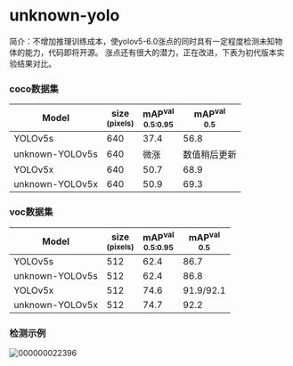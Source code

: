 # unknown-yolo
简介：不增加推理训练成本，使yolov5-6.0涨点的同时具有一定程度检测未知物体的能力，代码即将开源。
      涨点还有很大的潜力，正在改进，下表为初代版本实验结果对比。

### coco数据集
|Model |size<br><sup>(pixels) |mAP<sup>val<br>0.5:0.95 |mAP<sup>val<br>0.5 |
|---                  |---  |---    |---    
|YOLOv5s              |640  |37.4   |56.8  
|unknown-YOLOv5s      |640  |微涨   |数值稍后更新
|YOLOv5x              |640  |50.7   |68.9   
|unknown-YOLOv5x      |640  |50.9   |69.3        
  
### voc数据集
|Model |size<br><sup>(pixels) |mAP<sup>val<br>0.5:0.95 |mAP<sup>val<br>0.5 |
|---                  |---  |---    |---    
|YOLOv5s              |512  |62.4   |86.7 
|unknown-YOLOv5s      |512  |62.4   |86.8 
|YOLOv5x              |512  |74.6   |91.9/92.1   
|unknown-YOLOv5x      |512  |74.7   |92.2        

### 检测示例
![000000022396](https://user-images.githubusercontent.com/84908793/160353223-21156bd7-523d-4087-b9ad-1a5795ce33b0.jpg)
